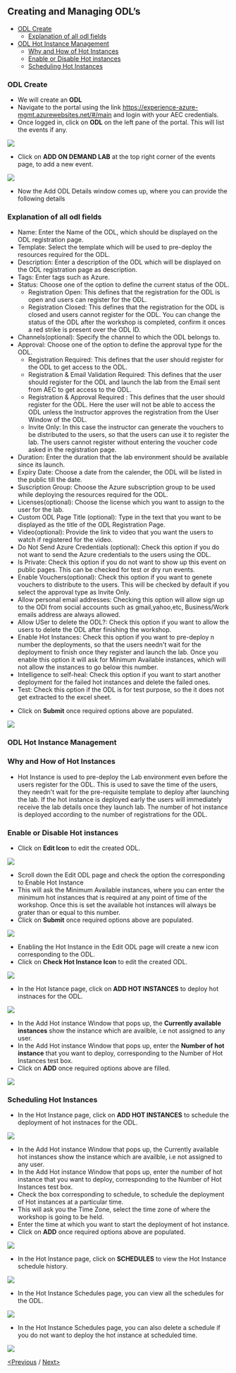 ## Creating and Managing ODL’s
 * [ODL Create](#odl-create)
   * [Explanation of all odl fields](#explanation-of-all-odl-fields)
 * [ODL Hot Instance Management](#odl-hot-instance-management) 
   * [Why and How of Hot Instances](#why-and-how-of-hot-instances)
   * [Enable or Disable Hot instances](#enable-or-disable-hot-instances)
   * [Scheduling Hot Instances](#scheduling-hot-instances)

### ODL Create
- We will create an **ODL**
- Navigate to the portal using the link https://experience-azure-mgmt.azurewebsites.net/#/main and login with your AEC credentials.  
- Once logged in, click on **ODL** on the left pane of the portal. This will list the events if any.  

<img src="/Images/ODL_click.png"/>

- Click on **ADD ON DEMAND LAB** at the top right corner of the events page, to add a new event.  

<img src="/Images/Add_ODL.png"/>

- Now the Add ODL Details window comes up, where you can provide the following details
### Explanation of all odl fields
* Name: Enter the Name of the ODL, which should be displayed on the ODL registration page.  
* Template: Select the template which will be used to pre-deploy the resources required for the ODL.  
* Description: Enter a description of the ODL which will be displayed on the ODL registration page as description.  
* Tags: Enter tags such as Azure.  
* Status: Choose one of the option to define the current status of the ODL.  
  * Registration Open: This defines that the registration for the ODL is open and users can register for the ODL.  
  * Registration Closed: This defines that the registration for the ODL is closed and users cannot register for the ODL. You can change the status of the ODL after the workshop is completed, confirm it onces a red strike is present over the ODL ID.  
* Channels(optional): Specify the channel to which the ODL belongs to.  
* Approval: Choose one of the option to define the approval type for the ODL.  
  * Registration Required: This defines that the user should register for the ODL to get access to the ODL.  
  * Registration & Email Validation Required: This defines that the user should register for the ODL and launch the lab from the Email sent from AEC to get access to the ODL.  
  * Registration & Approval Required : This defines that the user should register for the ODL. Here the user will not be able to access the ODL unless the Instructor approves the registration from the User Window of the ODL.  
  * Invite Only: In this case the instructor can generate the vouchers to be distributed to the users, so that the users can use it to register the lab. The users cannot register without entering the voucher code asked in the registration page.  
* Duration: Enter the duration that the lab environment should be available since its launch.  
* Expiry Date: Choose a date from the calender, the ODL will be listed in the public till the date.  
* Suscription Group: Choose the Azure subscription group to be used while deploying the resources required for the ODL.  
* Licenses(optional): Choose the license which you want to assign to the user for the lab.  
* Custom ODL Page Title (optional): Type in the text that you want to be displayed as the title of the ODL Registration Page.  
* Video(optional): Provide the link to video that you want the users to watch if registered for the video.  
* Do Not Send Azure Credentials (optional): Check this option if you do not want to send the Azure credentials to the users using the ODL.  
* Is Private: Check this option if you do not want to show up this event on public pages. This can be checked for test or dry run events.  
* Enable Vouchers(optional): Check this option if you want to genete vouchers to distribute to the users. This will be checked by default if you select the approval type as Invite Only.  
* Allow personal email addresses: Checking this option will allow sign up to the ODl from social accounts such as gmail,yahoo,etc, Business/Work emails address are always allowed.  
* Allow USer to delete the ODL?: Check this option if you want to allow the users to delete the ODL after finishing the workshop.  
* Enable Hot Instances: Check this option if you want to pre-deploy n number the deployments, so that the users needn't wait for the deployment to finish once they register and launch the lab. Once you enable this option it will ask for Minimum Available instances, which will not allow the instances to go below this number.  
* Intelligence to self-heal: Check this option if you want to start another deployment for the failed hot instances and delete the failed ones.  
* Test: Check this option if the ODL is for test purpose, so the it does not get extracted to the excel sheet.  


- Click on **Submit** once required options above are populated.

<img src="/Images/ODL_detail.png"/>

### ODL Hot Instance Management
### Why and How of Hot Instances 
* Hot Instance is used to pre-deploy the Lab environment even before the users register for the ODL. This is used to save the time of the users, they needn't wait for the pre-requisite template to deploy after launching the lab. If the hot instance is deployed early the users will immediately receive the lab details once they launch lab. The number of hot instance is deployed according to the number of registrations for the ODL.  

### Enable or Disable Hot instances   
* Click on **Edit Icon** to edit the created ODL.  

<img src="/Images/Edit_ODL.png"/>

* Scroll down the Edit ODL page and check the option the corresponding to Enable Hot Instance  
* This will ask the Minimum Available instances, where you can enter the minimum hot instances that is required at any point of time of the workshop. Once this is set the available hot instances will always be grater than or equal to this number.  
* Click on **Submit** once required options above are populated.  

<img src="/Images/Enable-hot.png"/>

* Enabling the Hot Instance in the Edit ODL page will create a new icon corresponding to the ODL.  
* Click on **Check Hot Instance Icon** to edit the created ODL.  

<img src="/Images/Check_hot.png"/>

* In the Hot Istance page, click on **ADD HOT INSTANCES** to deploy hot instnaces for the ODL.

<img src="/Images/Add_instances.png"/>

* In the Add Hot instance Window that pops up, the **Currently available instances** show the instance which are availble, i.e not assigned to any user.  
* In the Add Hot instance Window that pops up, enter the **Number of hot instance** that you want to deploy, corresponding to the Number of Hot Instances test box.  
* Click on **ADD** once required options above are filled.  

<img src="/Images/Number_instancepng.png"/>

### Scheduling Hot Instances  
* In the Hot Instance page, click on **ADD HOT INSTANCES** to schedule the deployment of hot instnaces for the ODL.  

<img src="/Images/Add_instances.png"/>

* In the Add Hot instance Window that pops up, the Currently available hot instances show the instance which are availble, i.e not assigned to any user.
* In the Add Hot instance Window that pops up, enter the number of hot instance that you want to deploy, corresponding to the Number of Hot Instances test box.  
* Check the box corresponding to schedule, to schedule the deployment of Hot instances at a particular time.  
* This will ask you the Time Zone, select the time zone of where the workshop is going to be held.  
* Enter the time at which you want to start the deployment of hot instance.  
* Click on **ADD** once required options above are populated.  

<img src="/Images/hot_schedule.png"/>

* In the Hot Instance page, click on **SCHEDULES** to view the Hot Instance schedule history.  

<img src="/Images/click_schedule.png"/>

* In the Hot Instance Schedules page, you can view all the schedules for the ODL. 

<img src="/Images/schedules_history.png"/>

* In the Hot Instance Schedules page, you can also delete a schedule if you do not want to deploy the hot instance at scheduled time.  

<img src="/Images/schedule_delete.png"/>

[<Previous](https://github.com/Suraj2093/Azure-Experience-Centre/blob/master/docs/Creating-AEC-templates.md) /
[Next>](https://github.com/Suraj2093/Azure-Experience-Centre/blob/master/docs/ODL-User-Management.md)


